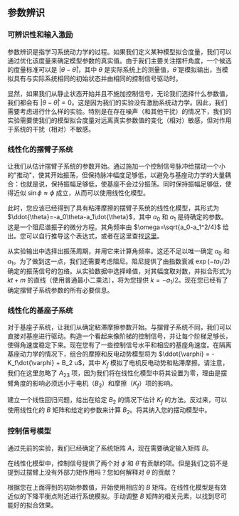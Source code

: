 ## 参数辨识

### 可辨识性和输入激励

参数辨识是指学习系统动力学的过程。如果我们定义某种模型拟合度量，我们可以通过优化该度量来确定模型参数的真实值。由于我们主要关注摆杆角度，一个候选的度量标准可以是 $|\theta-\hat{\theta} |$，其中 $\theta$ 是实际系统上的测量值，$\hat{\theta}$ 是模拟输出，当模拟具有与实际系统相同的初始状态并由相同的控制信号驱动时。

显然，如果我们从静止状态开始并且不施加控制信号，无论我们选择什么参数值，我们都会有 $|\theta-\hat{\theta} |=0$。这是因为我们的实验没有激励系统动力学。因此，我们需要考虑进行什么样的实验。特别是在存在噪声（和其他干扰）的情况下，我们的实验需要使我们的模型拟合度量对远离真实参数值的变化（相对）敏感，但对作用于系统的干扰（相对）不敏感。



### 线性化的摆臂子系统

让我们从估计摆臂子系统的参数开始。通过施加一个控制信号脉冲给摆动一个小的"推动"，使其开始振荡，但保持脉冲幅度足够低，以避免与基座动力学的大量耦合：也就是说，保持振幅足够低，使基座不会过分振荡。同时保持振幅足够低，使得近似 $\sin\phi\approx\phi$ 成立，从而可以使用线性化模型。

此时，您应该已经得到了具有粘滞摩擦的摆臂子系统的线性化模型，其形式为 $\ddot{\theta}=-a_0\theta-a_1\dot{\theta}$，其中 $a_0$ 和 $a_1$ 是待确定的参数。这是一个阻尼谐振子的微分方程。其角频率由 $\omega=\sqrt{a_0-a_1^2/4}$ 给出。您可以自行推导这个表达式，或者在这里查找[这里](https://opentextbc.ca/universityphysicsv1openstax/chapter/15-5-damped-oscillations/)。

从实验输出中选择出振荡周期，并用它来计算角频率。这还不足以唯一确定 $a_0$ 和 $a_1$。为了做到这一点，我们还需要考虑阻尼。阻尼提供了由指数衰减 $\exp(-ta_1/2)$ 确定的振荡信号的包络。从实验数据中选择峰值，对其幅度取对数，并拟合形式为 $kt+m$ 的直线（使用普通最小二乘法），将为您提供 $k=-a_1/2$。现在您已经有了确定摆臂子系统参数的所有必要信息。



### 线性化的基座子系统

对于基座子系统，让我们从确定粘滞摩擦参数开始。与摆臂子系统不同，我们可以直接对基座进行驱动。构造一个看起来像阶梯的控制信号，并让每个阶梯足够长，使得角速度稳定下来。现在您有了一些控制信号水平和相应的基座角速度。在隔离基座动力学的情况下，组合的摩擦和反电动势模型将为 $\ddot{\varphi} = -K_f\dot{\varphi} + B_2 u$，其中 $K_f$ 模拟了电机反电动势和粘滞摩擦。请注意，我们在这里忽略了 $A_{23}$ 项，因为我们将在线性化模型中将其设置为零，理由是摆臂角度的影响必须远小于电机（$B_2$）和摩擦（$K_f$）项的影响。

建立一个线性回归问题，给出在给定 $B_2$ 的情况下估计 $K_f$ 的方法。反过来，可以使用线性化的 $B$ 矩阵和给定的参数来计算 $B_2$。将其纳入您的摆动模型中。



### 控制信号模型

通过先前的实验，我们已经确定了系统矩阵 $A$，现在需要确定输入矩阵 $B$。

在线性化模型中，控制信号提供了两个对 $\dot{\phi}$ 和 $\dot{\theta}$ 有贡献的项。但是我们之前不是提到过摆臂上没有外部力矩作用吗？您如何解释对 $\dot{\theta}$ 的贡献？



根据您在上面得到的初始参数值，开始使用相应的 $B$ 矩阵。在线性化模型是有效近似的下降平衡点附近进行系统模拟。手动调整 $B$ 矩阵的相关元素，以找到尽可能好的拟合效果。
